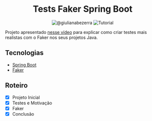 <h1 align="center">
  Tests Faker Spring Boot
</h1>

<p align="center">
 <img src="https://img.shields.io/static/v1?label=Youtube&message=@giulianabezerra&color=8257E5&labelColor=000000" alt="@giulianabezerra" />
 <img src="https://img.shields.io/static/v1?label=Tipo&message=Tutorial&color=8257E5&labelColor=000000" alt="Tutorial" />
</p>

Projeto apresentado [nesse vídeo](https://youtu.be/JYHZkqmQ7_c) para explicar como criar testes mais realistas com o Faker nos seus projetos Java.

## Tecnologias
 
- [Spring Boot](https://spring.io/projects/spring-boot)
- [Faker](https://github.com/DiUS/java-faker)

## Roteiro

- [x] Projeto Inicial
- [x] Testes e Motivação
- [x] Faker
- [x] Conclusão